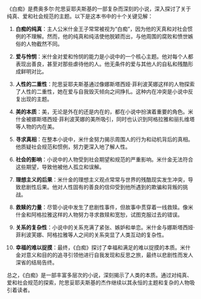 《白痴》是费奥多尔·陀思妥耶夫斯基的一部复杂而深刻的小说，深入探讨了关于纯真、爱和社会规范的主题。以下是这本书中的十个关键见解：

1. **白痴的纯真**：主人公米什金王子常常被视为“白痴”，因为他的天真和对社会惯例的不理解。然而，他的纯真和纯洁使他脱颖而出，与他周围的腐败和愤世嫉俗的人物截然不同。

2. **爱与怜悯**：米什金对爱和怜悯的能力是小说中的一个核心主题。他对每个人都表现出善良，甚至对那些虐待他的人。他无条件的爱与其他人的自私和残酷形成鲜明对比。

3. **人性的二重性**：陀思妥耶夫斯基通过像娜斯塔西娅·菲利波芙娜这样的人物探索了人性的二重性，她在爱与自我毁灭倾向之间挣扎。这种内在冲突是小说中反复出现的主题。

4. **美的本质**：美，无论是外在的还是内在的，都在小说中扮演着重要的角色。米什金被娜斯塔西娅·菲利波芙娜的美所吸引，同时也认识到阿格拉雅和丽扎维塔等人物的内在美。

5. **寻求真相**：在整本小说中，米什金努力揭示周围人的行为和动机背后的真相。他质疑社会规范和惯例，努力更深入地了解人性。

6. **社会的影响**：小说中的人物受到社会期望和规范的严重影响。米什金无法符合这些期望，导致他被他人孤立和误解。

7. **理想主义的后果**：米什金的理想主义观点常常与世界的残酷现实发生冲突，导致悲剧性后果。他对人性固有的善良的信仰受到他所遇到的欺骗和背叛的挑战。

8. **救赎的力量**：尽管小说中发生了悲剧性事件，但故事中贯穿着一线救赎。像米什金和阿格拉雅这样的人物努力寻求救赎和宽恕，试图克服过去的错误。

9. **关系的复杂性**：小说中的关系充满了紧张、嫉妒和单恋。米什金与娜斯塔西娅·菲利波芙娜、阿格拉雅等人之间的关系突显了人类互动的复杂性。

10. **幸福的难以捉摸**：最终，《白痴》探讨了幸福和满足的难以捉摸的本质。米什金对意义和目的的追寻引领他进行自我发现和反思之旅，最终以悲剧性而发人深省的结局告终。

总之，《白痴》是一部丰富多层次的小说，深刻揭示了人类的本质。通过对纯真、爱和社会规范的探索，陀思妥耶夫斯基的杰作继续以其永恒的主题和复杂的人物吸引着读者。